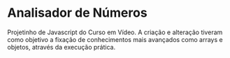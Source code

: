 # Analisador de Números
Projetinho de Javascript do Curso em Vídeo. A criação e alteração tiveram como objetivo a fixação de conhecimentos mais avançados como arrays e objetos, através da execução prática.
